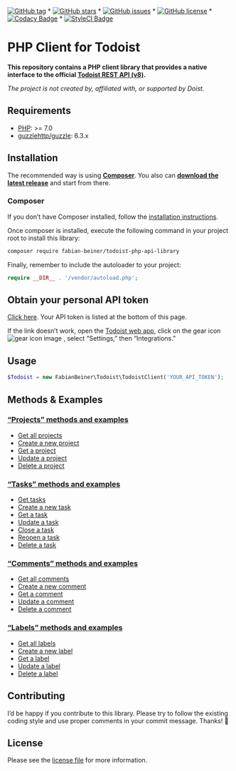 [![GitHub tag](https://img.shields.io/github/tag/FabianBeiner/Todoist-PHP-API-Library.svg)](https://github.com/FabianBeiner/Todoist-PHP-API-Library/tags) * [![GitHub stars](https://img.shields.io/github/stars/FabianBeiner/Todoist-PHP-API-Library.svg)](https://github.com/FabianBeiner/Todoist-PHP-API-Library/stargazers) * [![GitHub issues](https://img.shields.io/github/issues/FabianBeiner/Todoist-PHP-API-Library.svg)](https://github.com/FabianBeiner/Todoist-PHP-API-Library/issues) * [![GitHub license](https://img.shields.io/github/license/FabianBeiner/Todoist-PHP-API-Library.svg)](https://github.com/FabianBeiner/Todoist-PHP-API-Library/blob/master/LICENSE) * [![Codacy Badge](https://api.codacy.com/project/badge/Grade/a8cad853a2b041a896753b4dda5659ad)](https://www.codacy.com/app/FabianBeiner/Todoist-PHP-API-Library?utm_source=github.com&amp;utm_medium=referral&amp;utm_content=FabianBeiner/Todoist-PHP-API-Library&amp;utm_campaign=Badge_Grade) * [![StyleCI Badge](https://styleci.io/repos/28313097/shield)](https://styleci.io/repos/28313097/)

# PHP Client for Todoist

**This repository contains a PHP client library that provides a native interface to the official 
[Todoist REST API (v8)](https://developer.todoist.com/rest/v8/).**

*The project is not created by, affiliated with, or supported by Doist.*

## Requirements

- [PHP](https://secure.php.net/): >= 7.0
- [guzzlehttp/guzzle](https://packagist.org/packages/guzzlehttp/guzzle): 6.3.x

## Installation

The recommended way is using **[Composer](https://getcomposer.org/)**. You also can **[download the latest release](https://github.com/FabianBeiner/Todoist-PHP-API-Library/releases)** and 
start from there.

### Composer

If you don’t have Composer installed, follow the [installation instructions](https://getcomposer.org/doc/00-intro.md#installation-linux-unix-osx).

Once composer is installed, execute the following command in your project root to install this library:

```sh
composer require fabian-beiner/todoist-php-api-library
```

Finally, remember to include the autoloader to your project:

```php
require __DIR__ . '/vendor/autoload.php';
```

## Obtain your personal API token

[Click here](https://todoist.com/Users/viewPrefs?page=integrations). Your API token is listed at the bottom of this page.

If the link doesn’t work, open the [Todoist web app](https://todoist.com/app), click on the gear icon ![gear icon image](https://user-images.githubusercontent.com/86269/40932241-0257ed7e-682e-11e8-8ad6-06b41dec7155.png)
, select “Settings,” then “Integrations.”

## Usage

```php
$Todoist = new FabianBeiner\Todoist\TodoistClient('YOUR_API_TOKEN');
```

## Methods & Examples

### [“Projects” methods and examples](https://github.com/FabianBeiner/Todoist-PHP-API-Library/wiki/Methods:-Projects#projects-methods-and-examples)

* [Get all projects](https://github.com/FabianBeiner/Todoist-PHP-API-Library/wiki/Methods:-Projects#get-all-projects)
* [Create a new project](https://github.com/FabianBeiner/Todoist-PHP-API-Library/wiki/Methods:-Projects#create-a-new-project)
* [Get a project](https://github.com/FabianBeiner/Todoist-PHP-API-Library/wiki/Methods:-Projects#get-a-project)
* [Update a project](https://github.com/FabianBeiner/Todoist-PHP-API-Library/wiki/Methods:-Projects#update-actually-rename-a-project)
* [Delete a project](https://github.com/FabianBeiner/Todoist-PHP-API-Library/wiki/Methods:-Projects#delete-a-project)

### [“Tasks” methods and examples](https://github.com/FabianBeiner/Todoist-PHP-API-Library/wiki/Methods:-Tasks)

* [Get tasks](https://github.com/FabianBeiner/Todoist-PHP-API-Library/wiki/Methods:-Tasks)
* [Create a new task](https://github.com/FabianBeiner/Todoist-PHP-API-Library/wiki/Methods:-Tasks)
* [Get a task](https://github.com/FabianBeiner/Todoist-PHP-API-Library/wiki/Methods:-Tasks)
* [Update a task](https://github.com/FabianBeiner/Todoist-PHP-API-Library/wiki/Methods:-Tasks)
* [Close a task](https://github.com/FabianBeiner/Todoist-PHP-API-Library/wiki/Methods:-Tasks)
* [Reopen a task](https://github.com/FabianBeiner/Todoist-PHP-API-Library/wiki/Methods:-Tasks)
* [Delete a task](https://github.com/FabianBeiner/Todoist-PHP-API-Library/wiki/Methods:-Tasks)

### [“Comments” methods and examples](https://github.com/FabianBeiner/Todoist-PHP-API-Library/wiki/Methods:-Comments#comments-methods-and-examples)

* [Get all comments](https://github.com/FabianBeiner/Todoist-PHP-API-Library/wiki/Methods:-Comments#get-all-comments)
* [Create a new comment](https://github.com/FabianBeiner/Todoist-PHP-API-Library/wiki/Methods:-Comments#create-a-new-comment)
* [Get a comment](https://github.com/FabianBeiner/Todoist-PHP-API-Library/wiki/Methods:-Comments#get-a-comment)
* [Update a comment](https://github.com/FabianBeiner/Todoist-PHP-API-Library/wiki/Methods:-Comments#update-a-comment)
* [Delete a comment](https://github.com/FabianBeiner/Todoist-PHP-API-Library/wiki/Methods:-Comments#delete-a-comment)

### [“Labels” methods and examples](https://github.com/FabianBeiner/Todoist-PHP-API-Library/wiki/Methods:-Labels#labels-methods-and-examples)

* [Get all labels](https://github.com/FabianBeiner/Todoist-PHP-API-Library/wiki/Methods:-Labels#get-all-labels)
* [Create a new label](https://github.com/FabianBeiner/Todoist-PHP-API-Library/wiki/Methods:-Labels#create-a-new-label)
* [Get a label](https://github.com/FabianBeiner/Todoist-PHP-API-Library/wiki/Methods:-Labels#get-a-label)
* [Update a label](https://github.com/FabianBeiner/Todoist-PHP-API-Library/wiki/Methods:-Labels#update-actually-rename-a-label)
* [Delete a label](https://github.com/FabianBeiner/Todoist-PHP-API-Library/wiki/Methods:-Labels#delete-a-label)

## Contributing
I’d be happy if you contribute to this library. Please try to follow the existing coding style and use proper comments in your commit message. Thanks! 🙇 

## License

Please see the [license file](https://github.com/FabianBeiner/Todoist-PHP-API-Library/blob/master/LICENSE) for more information.
